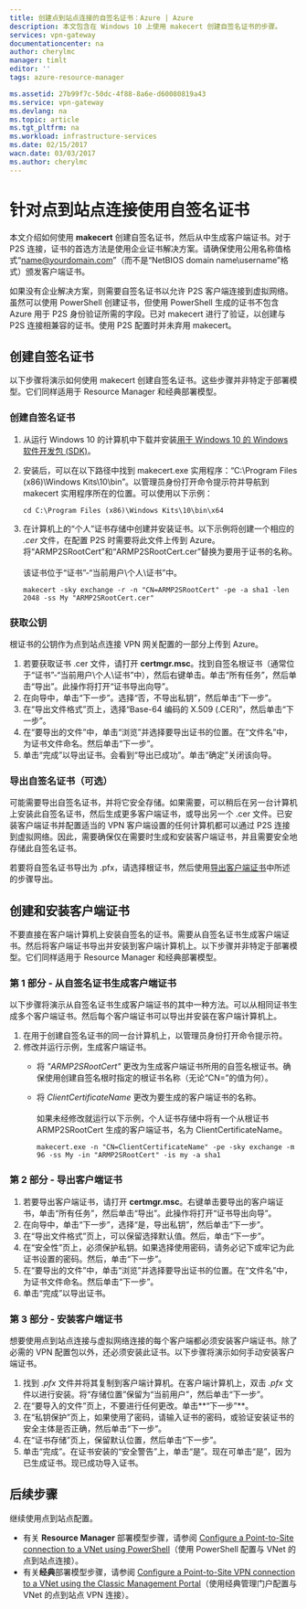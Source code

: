 ```yaml
---
title: 创建点到站点连接的自签名证书：Azure | Azure
description: 本文包含在 Windows 10 上使用 makecert 创建自签名证书的步骤。
services: vpn-gateway
documentationcenter: na
author: cherylmc
manager: timlt
editor: ''
tags: azure-resource-manager

ms.assetid: 27b99f7c-50dc-4f88-8a6e-d60080819a43
ms.service: vpn-gateway
ms.devlang: na
ms.topic: article
ms.tgt_pltfrm: na
ms.workload: infrastructure-services
ms.date: 02/15/2017
wacn.date: 03/03/2017
ms.author: cherylmc
---
```


# 针对点到站点连接使用自签名证书
本文介绍如何使用 **makecert** 创建自签名证书，然后从中生成客户端证书。对于 P2S 连接，证书的首选方法是使用企业证书解决方案。请确保使用公用名称值格式“name@yourdomain.com”（而不是“NetBIOS domain name\\username”格式）颁发客户端证书。

如果没有企业解决方案，则需要自签名证书以允许 P2S 客户端连接到虚拟网络。虽然可以使用 PowerShell 创建证书，但使用 PowerShell 生成的证书不包含 Azure 用于 P2S 身份验证所需的字段。已对 makecert 进行了验证，以创建与 P2S 连接相兼容的证书。使用 P2S 配置时并未弃用 makecert。

## 创建自签名证书
以下步骤将演示如何使用 makecert 创建自签名证书。这些步骤并非特定于部署模型。它们同样适用于 Resource Manager 和经典部署模型。

### 创建自签名证书
1. 从运行 Windows 10 的计算机中下载并安装[用于 Windows 10 的 Windows 软件开发包 (SDK)](https://dev.windows.com/downloads/windows-10-sdk)。
2. 安装后，可以在以下路径中找到 makecert.exe 实用程序：“C:\\Program Files (x86)\\Windows Kits\\10\\bin<arch>”。以管理员身份打开命令提示符并导航到 makecert 实用程序所在的位置。可以使用以下示例：

    ```
    cd C:\Program Files (x86)\Windows Kits\10\bin\x64
    ```

3. 在计算机上的“个人”证书存储中创建并安装证书。以下示例将创建一个相应的 *.cer* 文件，在配置 P2S 时需要将此文件上传到 Azure。将“ARMP2SRootCert”和“ARMP2SRootCert.cer”替换为要用于证书的名称。<br><br>该证书位于“证书”-“当前用户\\个人\\证书”中。

    ```
    makecert -sky exchange -r -n "CN=ARMP2SRootCert" -pe -a sha1 -len 2048 -ss My "ARMP2SRootCert.cer"
    ```

### <a name="rootpublickey"></a>获取公钥
根证书的公钥作为点到站点连接 VPN 网关配置的一部分上传到 Azure。

1. 若要获取证书 .cer 文件，请打开 **certmgr.msc**。找到自签名根证书（通常位于“证书”-“当前用户\\个人\\证书”中），然后右键单击。单击“所有任务”，然后单击“导出”。此操作将打开“证书导出向导”。
2. 在向导中，单击“下一步”。选择“否，不导出私钥”，然后单击“下一步”。
3. 在“导出文件格式”页上，选择“Base-64 编码的 X.509 (.CER)”，然后单击“下一步”。
4. 在“要导出的文件”中，单击“浏览”并选择要导出证书的位置。在“文件名”中，为证书文件命名。然后单击“下一步”。
5. 单击“完成”以导出证书。会看到“导出已成功”。单击“确定”关闭该向导。

### 导出自签名证书（可选）
可能需要导出自签名证书，并将它安全存储。如果需要，可以稍后在另一台计算机上安装此自签名证书，然后生成更多客户端证书，或导出另一个 .cer 文件。已安装客户端证书并配置适当的 VPN 客户端设置的任何计算机都可以通过 P2S 连接到虚拟网络。因此，需要确保仅在需要时生成和安装客户端证书，并且需要安全地存储此自签名证书。

若要将自签名证书导出为 .pfx，请选择根证书，然后使用[导出客户端证书](#clientkey)中所述的步骤导出。

## 创建和安装客户端证书
不要直接在客户端计算机上安装自签名的证书。需要从自签名证书生成客户端证书。然后将客户端证书导出并安装到客户端计算机上。以下步骤并非特定于部署模型。它们同样适用于 Resource Manager 和经典部署模型。

### 第 1 部分 - 从自签名证书生成客户端证书
以下步骤将演示从自签名证书生成客户端证书的其中一种方法。可以从相同证书生成多个客户端证书。然后每个客户端证书可以导出并安装在客户端计算机上。

1. 在用于创建自签名证书的同一台计算机上，以管理员身份打开命令提示符。
2. 修改并运行示例，生成客户端证书。
    * 将 *"ARMP2SRootCert"* 更改为生成客户端证书所用的自签名根证书。确保使用创建自签名根时指定的根证书名称（无论“CN=”的值为何）。
    * 将 *ClientCertificateName* 更改为要生成的客户端证书的名称。<br><br>如果未经修改就运行以下示例，个人证书存储中将有一个从根证书 ARMP2SRootCert 生成的客户端证书，名为 ClientCertificateName。

        ```
        makecert.exe -n "CN=ClientCertificateName" -pe -sky exchange -m 96 -ss My -in "ARMP2SRootCert" -is my -a sha1
        ```

### <a name="clientkey"></a>第 2 部分 - 导出客户端证书                                                                                                                        

1. 若要导出客户端证书，请打开 **certmgr.msc**。右键单击要导出的客户端证书，单击“所有任务”，然后单击“导出”。此操作将打开“证书导出向导”。
2. 在向导中，单击“下一步”，选择“是，导出私钥”，然后单击“下一步”。
3. 在“导出文件格式”页上，可以保留选择默认值。然后，单击“下一步”。
4. 在“安全性”页上，必须保护私钥。如果选择使用密码，请务必记下或牢记为此证书设置的密码。然后，单击“下一步”。
5. 在“要导出的文件”中，单击“浏览”并选择要导出证书的位置。在“文件名”中，为证书文件命名。然后单击“下一步”。
6. 单击“完成”以导出证书。

### 第 3 部分 - 安装客户端证书
想要使用点到站点连接与虚拟网络连接的每个客户端都必须安装客户端证书。除了必需的 VPN 配置包以外，还必须安装此证书。以下步骤将演示如何手动安装客户端证书。

1. 找到 *.pfx* 文件并将其复制到客户端计算机。在客户端计算机上，双击 *.pfx* 文件以进行安装。将“存储位置”保留为“当前用户”，然后单击“下一步”。
2. 在“要导入的文件”页上，不要进行任何更改。单击**“下一步”**。
3. 在“私钥保护”页上，如果使用了密码，请输入证书的密码，或验证安装证书的安全主体是否正确，然后单击“下一步”。
4. 在“证书存储”页上，保留默认位置，然后单击“下一步”。
5. 单击“完成”。在证书安装的“安全警告”上，单击“是”。现在可单击“是”，因为已生成证书。现已成功导入证书。

## 后续步骤
继续使用点到站点配置。

* 有关 **Resource Manager** 部署模型步骤，请参阅 [Configure a Point-to-Site connection to a VNet using PowerShell](./vpn-gateway-howto-point-to-site-rm-ps.md)（使用 PowerShell 配置与 VNet 的点到站点连接）。
* 有关**经典**部署模型步骤，请参阅 [Configure a Point-to-Site VPN connection to a VNet using the Classic Management Portal](./vpn-gateway-point-to-site-create.md)（使用经典管理门户配置与 VNet 的点到站点 VPN 连接）。

<!---HONumber=Mooncake_0227_2017-->
<!--Update_Description: wording update-->